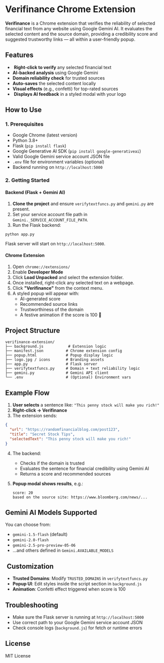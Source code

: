 # Verifinance Chrome Extension

**Verifinance** is a Chrome extension that verifies the reliability of selected financial text from any website using Google Gemini AI. It evaluates the selected content and the source domain, providing a credibility score and suggested trustworthy links — all within a user-friendly popup.

## Features

- ️ **Right-click to verify** any selected financial text
-  **AI-backed analysis** using Google Gemini
-  **Domain reliability check** for trusted sources
-  **Auto-saves** the selected content locally
-  **Visual effects** (e.g., confetti) for top-rated sources
- ️ **Displays AI feedback** in a styled modal with your logo

##  How to Use

### 1. Prerequisites

- Google Chrome (latest version)
- Python 3.8+
- Flask (`pip install flask`)
- Google Generative AI SDK (`pip install google-generativeai`)
- Valid Google Gemini service account JSON file
- `.env` file for environment variables (optional)
- Backend running on `http://localhost:5000`

### 2. Getting Started

#### Backend (Flask + Gemini AI)

1. **Clone the project** and ensure `verifytextfuncs.py` and `gemini.py` are present.
2. Set your service account file path in `Gemini._SERVICE_ACCOUNT_FILE_PATH`.
3. Run the Flask backend:

```bash
python app.py
```

Flask server will start on `http://localhost:5000`.

#### Chrome Extension

1. Open `chrome://extensions/`
2. Enable **Developer Mode**
3. Click **Load Unpacked** and select the extension folder.
4. Once installed, right-click any selected text on a webpage.
5. Click **"Verifinance"** from the context menu.
6. A styled popup will appear with:
   - AI-generated score
   - Recommended source links
   - Trustworthiness of the domain
   - A festive animation if the score is 100 🎉

## Project Structure

```
verifinance-extension/
├── background.js           # Extension logic
├── manifest.json          # Chrome extension config
├── popup.html             # Popup display logic
├── logo.jpg / icons       # Branding assets
├── app.py                 # Flask server
├── verifytextfuncs.py     # Domain + text reliability logic
├── gemini.py              # Gemini API client
└── .env                   # (Optional) Environment vars
```

## Example Flow

1. **User selects** a sentence like: `"This penny stock will make you rich!"`
2. **Right-click → Verifinance**
3. The extension sends:

```json
{
  "url": "https://randomfinancialblog.com/post123",
  "title": "Secret Stock Tips",
  "selectedText": "This penny stock will make you rich!"
}
```

4. The backend:
   - Checks if the domain is trusted
   - Evaluates the sentence for financial credibility using Gemini AI
   - Returns a score and recommended sources

5. **Popup modal shows results**, e.g.:
   ```
   score: 20
   based on the source site: https://www.bloomberg.com/news/...
   ```

##  Gemini AI Models Supported

You can choose from:
- `gemini-1.5-flash` (default)
- `gemini-2.0-flash`
- `gemini-2.5-pro-preview-05-06`
- ...and others defined in `Gemini.AVAILABLE_MODELS`

## ️ Customization

- **Trusted Domains**: Modify `TRUSTED_DOMAINS` in `verifytextfuncs.py`
- **Popup UI**: Edit styles inside the script section in `background.js`
- **Animation**: Confetti effect triggered when score is 100

##  Troubleshooting

- Make sure the Flask server is running at `http://localhost:5000`
- Use correct path to your Google Gemini service account JSON
- Check console logs (`background.js`) for fetch or runtime errors

## License

MIT License

